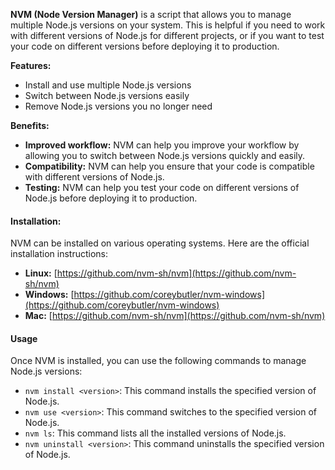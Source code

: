 **NVM (Node Version Manager)** is a script that allows you to manage multiple Node.js versions on your system. This is helpful if you need to work with different versions of Node.js for different projects, or if you want to test your code on different versions before deploying it to production.

**Features:**
- Install and use multiple Node.js versions
- Switch between Node.js versions easily
- Remove Node.js versions you no longer need

**Benefits:**
- **Improved workflow:** NVM can help you improve your workflow by allowing you to switch between Node.js versions quickly and easily.
- **Compatibility:** NVM can help you ensure that your code is compatible with different versions of Node.js.
- **Testing:** NVM can help you test your code on different versions of Node.js before deploying it to production.

#### **Installation:**

NVM can be installed on various operating systems. Here are the official installation instructions:

- **Linux:** [https://github.com/nvm-sh/nvm](https://github.com/nvm-sh/nvm)
- **Windows:** [https://github.com/coreybutler/nvm-windows](https://github.com/coreybutler/nvm-windows)
- **Mac:** [https://github.com/nvm-sh/nvm](https://github.com/nvm-sh/nvm)

#### Usage
Once NVM is installed, you can use the following commands to manage Node.js versions:

- `nvm install <version>`: This command installs the specified version of Node.js.
- `nvm use <version>`: This command switches to the specified version of Node.js.
- `nvm ls`: This command lists all the installed versions of Node.js.
- `nvm uninstall <version>`: This command uninstalls the specified version of Node.js.